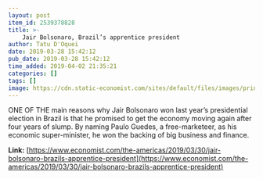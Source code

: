 ```yaml
---
layout: post
item_id: 2539378828
title: >-
    Jair Bolsonaro, Brazil’s apprentice president
author: Tatu D'Oquei
date: 2019-03-28 15:42:12
pub_date: 2019-03-28 15:42:12
time_added: 2019-04-02 21:35:21
categories: []
tags: []
image: https://cdn.static-economist.com/sites/default/files/images/print-edition/20190330_AMD001_0.jpg
---
```


ONE OF THE main reasons why Jair Bolsonaro won last year’s presidential election in Brazil is that he promised to get the economy moving again after four years of slump. By naming Paulo Guedes, a free-marketeer, as his economic super-minister, he won the backing of big business and finance.

**Link:** [https://www.economist.com/the-americas/2019/03/30/jair-bolsonaro-brazils-apprentice-president](https://www.economist.com/the-americas/2019/03/30/jair-bolsonaro-brazils-apprentice-president)


